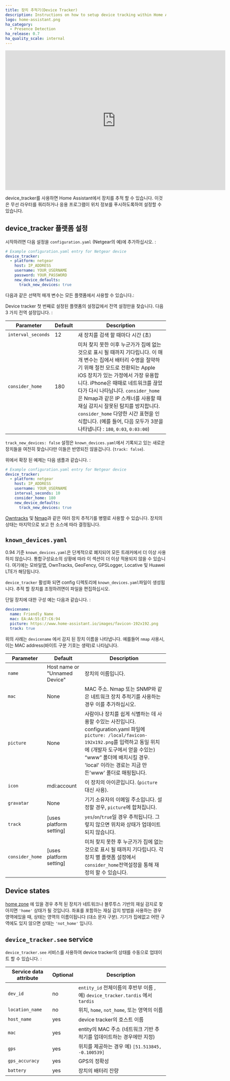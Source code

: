 ```yaml
---
title: 장치 추적기(Device Tracker)
description: Instructions on how to setup device tracking within Home Assistant.
logo: home-assistant.png
ha_category:
  - Presence Detection
ha_release: 0.7
ha_quality_scale: internal
---
```


<iframe width="690" height="437" src="https://www.youtube.com/embed/whGuasU9wEw" frameborder="0" allow="accelerometer; autoplay; encrypted-media; gyroscope; picture-in-picture" allowfullscreen></iframe>

device_tracker를 사용하면 Home Assistant에서 장치를 추적 할 수 있습니다. 이것은 무선 라우터를 쿼리하거나 응용 프로그램이 위치 정보를 푸시하도록하여 설정할 수 있습니다.

## device_tracker 플랫폼 설정

시작하려면 다음 설정을 `configuration.yaml` (Netgear의 예)에 추가하십시오. :

```yaml
# Example configuration.yaml entry for Netgear device
device_tracker:
  - platform: netgear
    host: IP_ADDRESS
    username: YOUR_USERNAME
    password: YOUR_PASSWORD
    new_device_defaults:
      track_new_devices: true
```

다음과 같은 선택적 매개 변수는 모든 플랫폼에서 사용할 수 있습니다.:

<div class='note'>
  Device tracker 첫 번째로 설정된 플랫폼의 설정값에서 전역 설정만을 찾습니다. 다음 3 가지 전역 설정입니다. : 
</div>

| Parameter           | Default | Description                                                                                                                                                                                                                                                                                                                                                                               |
|----------------------|---------|-------------------------------------------------------------------------------------------------------------------------------------------------------------------------------------------------------------------------------------------------------------------------------------------------------------------------------------------------------------------------------------------|
| `interval_seconds`   | 12      | 새 장치를 검색 할 때마다 시간 (초)                                                                                                                                                                                                                                                                                     |
| `consider_home`      | 180     | 미처 찾지 못한 이후 누군가가 집에 없는 것으로 표시 될 때까지 기다립니다. 이 매개 변수는 집에서 배터리 수명을 절약하기 위해 절전 모드로 전환되는 Apple iOS 장치가 있는 가정에서 가장 유용합니다.  iPhone은 때때로 네트워크를 끊었다가 다시 나타납니다. `consider_home`은 Nmap과 같은 IP 스캐너를 사용할 때 재실 감지시 잘못된 탐지를 방지합니다. `consider_home`  다양한 시간 표현을 인식합니다. (예를 들어, 다음 모두가 3분을 나타냅니다 : `180`, `0:03`, `0:03:00`)  |

<div class='note'>

  `track_new_devices: false` 설정은  `known_devices.yaml`에서 기록되고 있는 새로운 장치들을 여전히 찾습니다만 이들은 반영되진 않을겁니다. (`track: false`).

</div>

위에서 확장 된 예제는 다음 샘플과 같습니다. :

```yaml
# Example configuration.yaml entry for Netgear device
device_tracker:
  - platform: netgear
    host: IP_ADDRESS
    username: YOUR_USERNAME
    interval_seconds: 10
    consider_home: 180
    new_device_defaults:
      track_new_devices: true
```

[Owntracks](/integrations/owntracks/) 및 [Nmap](/integrations/nmap_tracker/)과 같은 여러 장치 추적기를 병렬로 사용할 수 있습니다. 장치의 상태는 마지막으로 보고 한 소스에 따라 결정됩니다.

## `known_devices.yaml`

<div class='note warning'>

0.94 기준 `known_devices.yaml`은 단계적으로 폐지되어 모든 트래커에서 더 이상 사용하지 않습니다. 통합구성요소의 상황에 따라 이 섹션이 더 이상 적용되지 않을 수 있습니다. 여기에는 모바일앱, OwnTracks, GeoFency, GPSLogger, Locative 및 Huawei LTE가 해당됩니다.

</div>

`device_tracker` 활성화 되면 config 디렉토리에 `known_devices.yaml`파일이 생성됩니다. 추적 할 장치를 조정하려면이 파일을 편집하십시오.

단일 장치에 대한 구성 예는 다음과 같습니다. :

```yaml
devicename:
  name: Friendly Name
  mac: EA:AA:55:E7:C6:94
  picture: https://www.home-assistant.io/images/favicon-192x192.png
  track: true
```

<div class='note warning'>

위의 사례는 `devicename` 에서 감지 된 장치 이름을 나타냅니다.  예를들어 `nmap` 사용시, 이는 MAC address(바이트 구분 기호는 생략)로 나타납니다. 

</div>

| Parameter      | Default                       | Description                                                                                             |
|----------------|-------------------------------|---------------------------------------------------------------------------------------------------------|
| `name`         | Host name or "Unnamed Device" | 장치의 이름입니다.                                                                         |
| `mac`          | None                          | MAC 주소. Nmap 또는 SNMP와 같은 네트워크 장치 추적기를 사용하는 경우 이를 추가하십시오.     |
| `picture`      | None                          | 사람이나 장치를 쉽게 식별하는 데 사용할 수있는 사진입니다.  configuration.yaml 파일에 `picture: /local/favicon-192x192.png`를 입력하고 동일 위치에 (개발자 도구에서 얻을 수있는) “www” 폴더에 배치시킬 경우. 'local' 이라는 경로는 지금 만든'www' 폴더로 매핑됩니다. 
| `icon`         | mdi:account                   | 이 장치의 아이콘입니다. (`picture` 대신 사용).                           |
| `gravatar`     | None                          | 기기 소유자의 이메일 주소입니다. 설정할 경우, `picture`에 합쳐집니다.                        |
| `track`        | [uses platform setting]       | `yes`/`on`/`true`일 경우 추적됩니다. 그렇지 않으면 위치와 상태가 업데이트되지 않습니다. |
| `consider_home` | [uses platform setting]      | 미처 찾지 못한 후 누군가가 집에 없는 것으로 표시 될 때까지 기다립니다. 각 장치 별 플랫폼 설정에서 `consider_home`전역설정을 통해 재정의 할 수 있습니다.  

## Device states

[home zone](/integrations/zone#home-zone) 에 있을 경우 추적 된 장치가 네트워크나 블루투스 기반의 재실 감지로 찾아지면 `'home'` 상태가 될 것입니다. 좌표를 포함하는 재실 감지 방법을 사용하는 경우 영역에있을 때, 상태는 영역의 이름이됩니다 (대소 문자 구분). 기기가 집에없고 어떤 구역에도 있지 않으면 상태는 `'not_home'` 입니다.

## `device_tracker.see` service

`device_tracker.see` 서비스를 사용하여 device tracker의 상태를 수동으로 업데이트 할 수 있습니다. :

| Service data attribute | Optional | Description |
| ---------------------- | -------- | ----------- |
| `dev_id`               |       no | `entity_id` 전체이름의 후반부 이름 , 예) `device_tracker.tardis` 에서 `tardis`   |
| `location_name`        |       no | 위치, `home`, `not_home`, 또는 영역의 이름 |
| `host_name`            |      yes | device tracker의 호스트 이름 |
| `mac`                  |      yes | entity의 MAC 주소 (네트워크 기반 추적기를 업데이트하는 경우에만 지정) |
| `gps`                  |      yes | 위치를 제공하는 경우 예) `[51.513845, -0.100539]` |
| `gps_accuracy`         |      yes | GPS의 정확성 |
| `battery`              |      yes | 장치의 배터리 잔량 |
